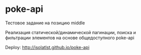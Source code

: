 # poke-api
Тестовое задание на позицию middle


Реализация статической/динамической пагинации, поиска и фильтрации элементов на основе общедоступного poke-api

Deploy: http://isolatlst.github.io/poke-api
